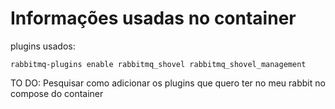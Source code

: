 # Informações usadas no container

plugins usados:

```shell
rabbitmq-plugins enable rabbitmq_shovel rabbitmq_shovel_management
```

TO DO: Pesquisar como adicionar os plugins que quero ter no meu rabbit no compose do container
